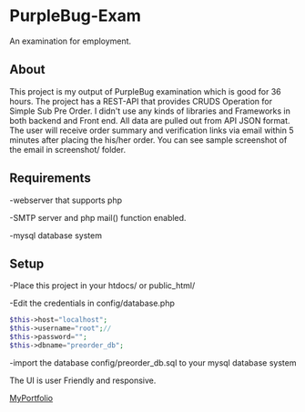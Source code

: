 # PurpleBug-Exam
An examination for employment.

## About
This project is my output of PurpleBug examination which is good for 36 hours.
The project has a REST-API that provides CRUDS Operation for Simple Sub Pre Order.
I didn't use any kinds of libraries and Frameworks in both backend and Front end.
All data are pulled out from API JSON format.
The user will receive order summary and verification links via email within 5 minutes after placing the his/her order. You can see sample screenshot of the email in  screenshot/ folder.

## Requirements 
-webserver that supports php

-SMTP server and php mail() function enabled.

-mysql database system
  
## Setup
-Place this project in your htdocs/ or public_html/

-Edit the credentials in config/database.php
```php
$this->host="localhost";
$this->username="root";//
$this->password="";
$this->dbname="preorder_db";
```
-import the database config/preorder_db.sql to your mysql database system

The UI is user Friendly and responsive.

[MyPortfolio](http://kataps.github.io/welcome-to-my-portfolio)
